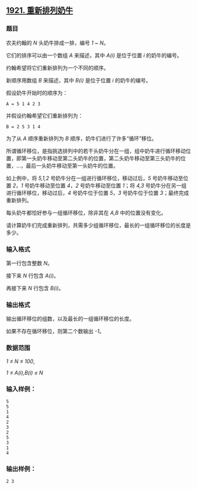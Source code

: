 ## [1921. 重新排列奶牛](https://www.acwing.com/problem/content/1923/)

### 题目

农夫约翰的 *N* 头奶牛排成一排，编号 *1 ~ N*。

它们的排序可以由一个数组 *A* 来描述，其中 *A(i)* 是位于位置 *i* 的奶牛的编号。

约翰希望将它们重新排列为一个不同的顺序。

新顺序用数组 *B* 来描述，其中 *B(i)* 是位于位置 *i* 的奶牛的编号。

假设奶牛开始时的顺序为：

```
A = 5 1 4 2 3
```

并假设约翰希望它们重新排列为：

```
B = 2 5 3 1 4
```

为了从 *A* 顺序重新排列为 *B* 顺序，奶牛们进行了许多“循环”移位。

所谓循环移位，是指挑选排列中的若干头奶牛分在一组，组中奶牛进行循环移动位置，即第一头奶牛移动至第二头奶牛的位置，第二头奶牛移动至第三头奶牛的位置，…，最后一头奶牛移动至第一头奶牛的位置。

如上例中，将 *5,1,2* 号奶牛分在一组进行循环移位，移动过后，*5* 号奶牛移动至位置 *2*，*1* 号奶牛移动至位置 *4*，*2* 号奶牛移动至位置 *1*；将 *4,3* 号奶牛分在另一组进行循环移位，移动过后，*4* 号奶牛位于位置 *5*，*3* 号奶牛位于位置 *3*；最终完成重新排列。

每头奶牛都恰好参与一组循环移位，除非其在 *A,B* 中的位置没有变化。

请计算奶牛们完成重新排列，共需多少组循环移位，最长的一组循环移位的长度是多少。

### 输入格式

第一行包含整数 *N*。

接下来 *N* 行包含 *A(i)*。

再接下来 *N* 行包含 *B(i)*。

### 输出格式

输出循环移位的组数，以及最长的一组循环移位的长度。

如果不存在循环移位，则第二个数输出 *-1*。

### 数据范围

*1 ≤ N ≤ 100*,

*1 ≤ A(i),B(i) ≤ N*

### 输入样例：

```
5
5
1
4
2
3
2
5
3
1
4
```

### 输出样例：

```
2 3
```
